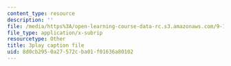 ```yaml
---
content_type: resource
description: ''
file: /media/https%3A/open-learning-course-data-rc.s3.amazonaws.com/9-14-brain-structure-and-its-origins-spring-2014/8d0cb2950a27572cba01f01636a80102_555124.vtt
file_type: application/x-subrip
resourcetype: Other
title: 3play caption file
uid: 8d0cb295-0a27-572c-ba01-f01636a80102
---
```

